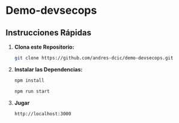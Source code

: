# Demo-devsecops

## Instrucciones Rápidas

1. **Clona este Repositorio:**
   ```bash
   git clone https://github.com/andres-dcic/demo-devsecops.git
   ```

2. **Instalar las Dependencias:**
   ```bash
   npm install
   ```

    ```bash
    npm run start
    ```

3. **Jugar**

    ```bash
    http://localhost:3000
    ```
